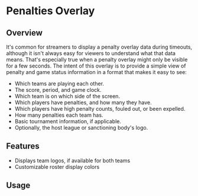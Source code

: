 # Penalties Overlay

## Overview

It's common for streamers to display a penalty overlay data during timeouts, although it isn't always easy for viewers to understand what that data means.  That's especially true when a penalty overlay might only be visible for a few seconds.  The intent of this overlay is to provide a simple view of penalty and game status information in a format that makes it easy to see:

- Which teams are playing each other.
- The score, period, and game clock.
- Which team is on which side of the screen.
- Which players have penalties, and how many they have.
- Which players have high penalty counts, fouled out, or been expelled.
- How many penalties each team has.
- Basic tournament information, if applicable.
- Optionally, the host league or sanctioning body's logo.

<!-- TODO screenshot -->

## Features

- Displays team logos, if available for both teams
- Customizable roster display colors

<!-- 

- Team colors
- Team logos
- Custom logo
- Penalty color-coding
- Tournament banner
- Resolution
- Background
- Compatibility

 -->

## Usage

<!-- TODO -->
